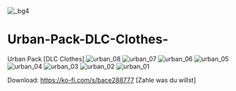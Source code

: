 ![_bg4](https://github.com/user-attachments/assets/5c2c5349-2178-4c0e-8979-2ca99c784bb2)

# Urban-Pack-DLC-Clothes-
Urban Pack [DLC Clothes]
![urban_08](https://github.com/user-attachments/assets/ca07a929-787f-49b7-bbba-ebc2eb825c3e)
![urban_07](https://github.com/user-attachments/assets/1233ccea-332c-4181-8216-c2f9053c7467)
![urban_06](https://github.com/user-attachments/assets/72a32f15-440d-4e85-9167-777ce7c88f5f)
![urban_05](https://github.com/user-attachments/assets/d12c1efe-02ba-4955-8d56-0c98ace3f4c7)
![urban_04](https://github.com/user-attachments/assets/72805910-ed76-4dee-9f0b-4cfeb85f16cd)
![urban_03](https://github.com/user-attachments/assets/80dcd34f-f2d1-4bd0-9797-5aaf14df673c)
![urban_02](https://github.com/user-attachments/assets/12bea537-39dd-4f96-a062-c40e87b4800c)
![urban_01](https://github.com/user-attachments/assets/f36f71a7-cfc8-4f2b-bb59-dbaea9644ff7)

Download: https://ko-fi.com/s/bace288777  [Zahle was du willst]
